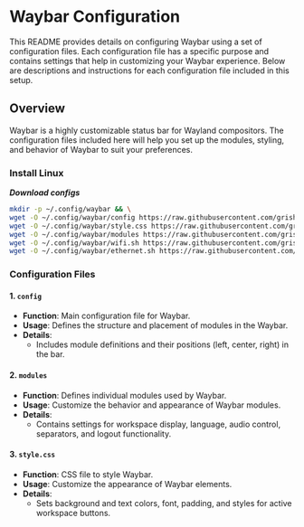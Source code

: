 # Waybar Configuration

This README provides details on configuring Waybar using a set of configuration files. Each configuration file has a specific purpose and contains settings that help in customizing your Waybar experience. Below are descriptions and instructions for each configuration file included in this setup.

## Overview

Waybar is a highly customizable status bar for Wayland compositors. The configuration files included here will help you set up the modules, styling, and behavior of Waybar to suit your preferences.

### Install Linux

***Download configs***

```bash
mkdir -p ~/.config/waybar && \
wget -O ~/.config/waybar/config https://raw.githubusercontent.com/grisha765/dotfiles/main/waybar/config && \
wget -O ~/.config/waybar/style.css https://raw.githubusercontent.com/grisha765/dotfiles/main/waybar/style.css && \
wget -O ~/.config/waybar/modules https://raw.githubusercontent.com/grisha765/dotfiles/main/waybar/modules && \
wget -O ~/.config/waybar/wifi.sh https://raw.githubusercontent.com/grisha765/dotfiles/main/waybar/wifi.sh && chmod +x ~/.config/waybar/wifi.sh && \
wget -O ~/.config/waybar/ethernet.sh https://raw.githubusercontent.com/grisha765/dotfiles/main/waybar/ethernet.sh && chmod +x ~/.config/waybar/ethernet.sh
```

### Configuration Files

#### 1. `config`

- **Function**: Main configuration file for Waybar.
- **Usage**: Defines the structure and placement of modules in the Waybar.
- **Details**:
  - Includes module definitions and their positions (left, center, right) in the bar.

#### 2. `modules`

- **Function**: Defines individual modules used by Waybar.
- **Usage**: Customize the behavior and appearance of Waybar modules.
- **Details**:
  - Contains settings for workspace display, language, audio control, separators, and logout functionality.

#### 3. `style.css`

- **Function**: CSS file to style Waybar.
- **Usage**: Customize the appearance of Waybar elements.
- **Details**:
  - Sets background and text colors, font, padding, and styles for active workspace buttons.

